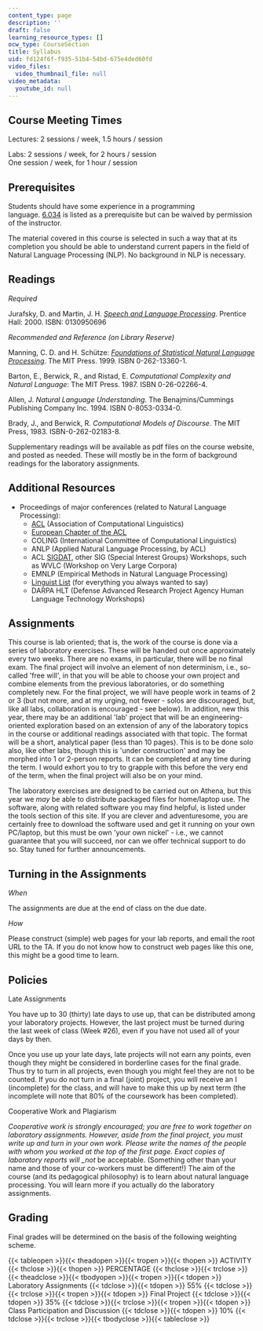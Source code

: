```yaml
---
content_type: page
description: ''
draft: false
learning_resource_types: []
ocw_type: CourseSection
title: Syllabus
uid: fd124f6f-f935-51b4-54bd-675e4ded60fd
video_files:
  video_thumbnail_file: null
video_metadata:
  youtube_id: null
---
```

## Course Meeting Times

Lectures: 2 sessions / week, 1.5 hours / session

Labs: 2 sessions / week, for 2 hours / session    
One session / week, for 1 hour / session

## Prerequisites

Students should have some experience in a programming language. [6.034](/courses/6-034-artificial-intelligence-spring-2005) is listed as a prerequisite but can be waived by permission of the instructor.

The material covered in this course is selected in such a way that at its completion you should be able to understand current papers in the field of Natural Language Processing (NLP). No background in NLP is necessary.

## Readings

*Required*

Jurafsky, D. and Martin, J. H. [*Speech and Language Processing*](http://www.cs.colorado.edu/~martin/slp.html). Prentice Hall: 2000. ISBN: 0130950696

*Recommended and Reference (on Library Reserve)*

Manning, C. D. and H. Schütze: [*Foundations of Statistical Natural Language Processing*](http://www-nlp.stanford.edu/fsnlp/). The MIT Press. 1999. ISBN 0-262-13360-1.

Barton, E., Berwick, R., and Ristad, E. *Computational Complexity and Natural Language*: The MIT Press. 1987. ISBN 0-26-02266-4.

Allen, J. *Natural Language Understanding*. The Benajmins/Cummings Publishing Company Inc. 1994. ISBN 0-8053-0334-0.

Brady, J., and Berwick, R. *Computational Models of Discourse*. The MIT Press, 1983. ISBN-0-262-02183-8.

Supplementary readings will be available as pdf files on the course website, and posted as needed. These will mostly be in the form of background readings for the laboratory assignments.

## Additional Resources

- Proceedings of major conferences (related to Natural Language Processing):
    - [ACL](http://www.aclweb.org/) (Association of Computational Linguistics)
    - [European Chapter of the ACL](http://www.eacl.org/)
    - COLING (International Committee of Computational Linguistics)
    - ANLP (Applied Natural Language Processing, by ACL)
    - ACL [SIGDAT](http://www.cs.jhu.edu/~yarowsky/sigdat.html), other SIG (Special Interest Groups) Workshops, such as WVLC (Workshop on Very Large Corpora)
    - EMNLP (Empirical Methods in Natural Language Processing)
    - [Linguist List](http://www.linguistlist.org/) (for everything you always wanted to say)
    - DARPA HLT (Defense Advanced Research Project Agency Human Language Technology Workshops)

## Assignments

This course is lab oriented; that is, the work of the course is done via a series of laboratory exercises. These will be handed out once approximately every two weeks. There are no exams, in particular, there will be no final exam. The final project will involve an element of non determinism, i.e., so-called 'free will', in that you will be able to choose your own project and combine elements from the previous laboratories, or do something completely new. For the final project, we will have people work in teams of 2 or 3 (but not more, and at my urging, not fewer - solos are discouraged, but, like all labs, collaboration is encouraged - see below). In addition, new this year, there may be an additional 'lab' project that will be an engineering-oriented exploration based on an extension of any of the laboratory topics in the course or additional readings associated with that topic. The format will be a short, analytical paper (less than 10 pages). This is to be done solo also, like other labs, though this is 'under construction' and may be morphed into 1 or 2-person reports. It can be completed at any time during the term. I would exhort you to try to grapple with this before the very end of the term, when the final project will also be on your mind.

The laboratory exercises are designed to be carried out on Athena, but this year we *may* be able to distribute packaged files for home/laptop use. The software, along with related software you may find helpful, is listed under the tools section of this site. If you are clever and adventuresome, you are certainly free to download the software used and get it running on your own PC/laptop, but this must be own 'your own nickel' - i.e., we cannot guarantee that you will succeed, nor can we offer technical support to do so. Stay tuned for further announcements.

## Turning in the Assignments

*When*

The assignments are due at the end of class on the due date.

*How*

Please construct (simple) web pages for your lab reports, and email the root URL to the TA. If you do not know how to construct web pages like this one, this might be a good time to learn.

## Policies

Late Assignments

You have up to 30 (thirty) late days to use up, that can be distributed among your laboratory projects. However, the last project must be turned during the last week of class (Week #26), even if you have not used all of your days by then.

Once you use up your late days, late projects will not earn any points, even though they might be considered in borderline cases for the final grade. Thus try to turn in all projects, even though you might feel they are not to be counted. If you do not turn in a final (joint) project, you will receive an I (incomplete) for the class, and will have to make this up by next term (the incomplete will note that 80% of the coursework has been completed).

Cooperative Work and Plagiarism

*Cooperative work is strongly encouraged; you are free to work together on laboratory assignments. However, aside from the final project, you must write up and turn in your own work. Please write the names of the people with whom you worked at the top of the first page. Exact copies of laboratory reports will \_not* be acceptable. (Something other than your name and those of your co-workers must be different!) The aim of the course (and its pedagogical philosophy) is to learn about natural language processing. You will learn more if you actually do the laboratory assignments.

## Grading

Final grades will be determined on the basis of the following weighting scheme.

{{< tableopen >}}{{< theadopen >}}{{< tropen >}}{{< thopen >}}
ACTIVITY
{{< thclose >}}{{< thopen >}}
PERCENTAGE
{{< thclose >}}{{< trclose >}}{{< theadclose >}}{{< tbodyopen >}}{{< tropen >}}{{< tdopen >}}
Laboratory Assignments
{{< tdclose >}}{{< tdopen >}}
55%
{{< tdclose >}}{{< trclose >}}{{< tropen >}}{{< tdopen >}}
Final Project
{{< tdclose >}}{{< tdopen >}}
35%
{{< tdclose >}}{{< trclose >}}{{< tropen >}}{{< tdopen >}}
Class Participation and Discussion
{{< tdclose >}}{{< tdopen >}}
10%
{{< tdclose >}}{{< trclose >}}{{< tbodyclose >}}{{< tableclose >}}